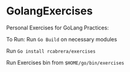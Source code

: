 # GolangExercises
Personal Exercises for GoLang Practices:

To Run:
Run `Go Build` on necessary modules

Run `Go install rcabrera/exercises`

Run Exercises bin from `$HOME/go/bin/exercises`
